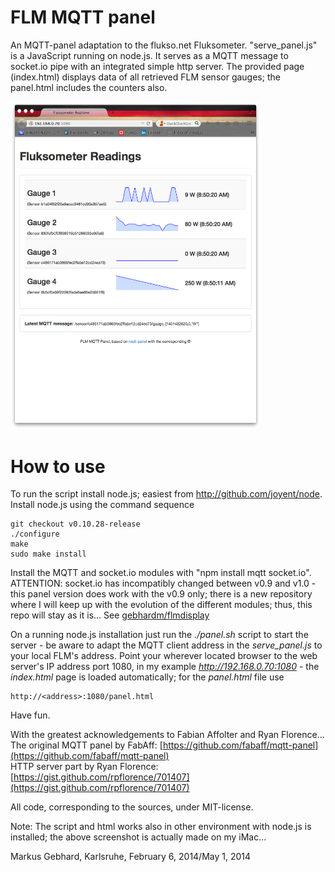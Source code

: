# FLM MQTT panel
An MQTT-panel adaptation to the flukso.net Fluksometer.
"serve_panel.js" is a JavaScript running on node.js. It serves as
a MQTT message to socket.io pipe with an integrated simple http
server. The provided page (index.html) displays data of all retrieved
FLM sensor gauges; the panel.html includes the counters also.

<img src="FLM_panel.png" width=400px>

# How to use
To run the script install node.js; easiest from http://github.com/joyent/node.
Install node.js using the command sequence

	git checkout v0.10.28-release
	./configure
	make
	sudo make install

Install the MQTT and socket.io modules with "npm install mqtt socket.io".
ATTENTION: socket.io has incompatibly changed between v0.9 and v1.0 - this panel
version does work with the v0.9 only; there is a new repository where I will
keep up with the evolution of the different modules; thus, this repo will stay
as it is... See [gebhardm/flmdisplay](http://github.com/gebhardm/flmdisplay)

On a running node.js installation just run the *./panel.sh* script to start
the server - be aware to adapt the MQTT client address in the *serve_panel.js*
to your local FLM's address.
Point your wherever located browser to the web server's IP address port 1080,
in my example *http://192.168.0.70:1080* - the *index.html* page is loaded
automatically; for the *panel.html* file use 

	http://<address>:1080/panel.html

Have fun.

With the greatest acknowledgements to Fabian Affolter and Ryan Florence...<br/>
The original MQTT panel by FabAff: [https://github.com/fabaff/mqtt-panel](https://github.com/fabaff/mqtt-panel)<br/>
HTTP server part by Ryan Florence: [https://gist.github.com/rpflorence/701407](https://gist.github.com/rpflorence/701407)<br/>

All code, corresponding to the sources, under MIT-license.

Note: The script and html works also in other environment with node.js is
installed; the above screenshot is actually made on my iMac...

Markus Gebhard, Karlsruhe, February 6, 2014/May 1, 2014

